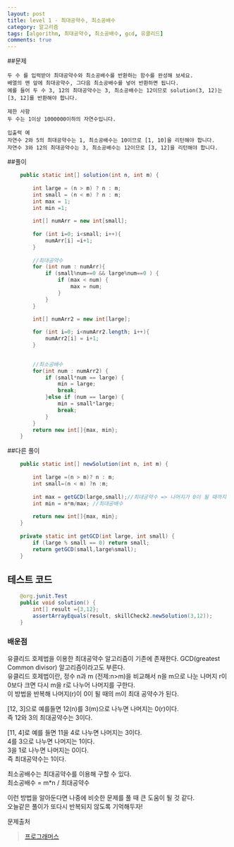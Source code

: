```yaml
---
layout: post
title: level 1 - 최대공약수, 최소공배수 
category: 알고리즘
tags: [algorithm, 최대공약수, 최소공배수, gcd, 유클리드]
comments: true
---
```


##문제
```text
두 수 를 입력받아 최대공약수와 최소공배수를 반환하는 함수를 완성해 보세요.
배열의 맨 앞에 최대공약수, 그다음 최소공배수를 넣어 반환하면 됩니다.
예를 들어 두 수 3, 12의 최대공약수는 3, 최소공배수는 12이므로 solution(3, 12)는 [3, 12]를 반환해야 합니다.
  
제한 사항
두 수는 1이상 1000000이하의 자연수입니다.
    
입출력 예
자연수 2와 5의 최대공약수는 1, 최소공배수는 10이므로 [1, 10]을 리턴해야 합니다.
자연수 3와 12의 최대공약수는 3, 최소공배수는 12이므로 [3, 12]을 리턴해야 합니다.
```



##풀이
```java
    public static int[] solution(int n, int m) {
  
        int large = (n > m) ? n : m;
        int small = (n < m) ? n : m;
        int max = 1;
        int min =1;
  
        int[] numArr = new int[small];
  
        for (int i=0; i<small; i++){
            numArr[i] =i+1;
        }
        
        //최대공약수  
        for (int num : numArr){
            if (small%num==0 && large%num==0 ) {
                if (max < num) {
                    max = num;
                }
            }
        }
  
        int[] numArr2 = new int[large];

        for (int i=0; i<numArr2.length; i++){
            numArr2[i] = i+1;
        }
 

        //최소공배수
        for(int num : numArr2) {
            if (small*num == large) {
                min = large; 
                break;
            }else if (num == large) {
                min = small*large; 
                break;   
            }
        }
        return new int[]{max, min};
    }

```

##다른 풀이
```java
    public static int[] newSolution(int n, int m) {
    
        int large =(n > m)? n : m;
        int small=(n < m) ?n :m;
  
        int max = getGCD(large,small);//최대공약수 => 나머지가 0이 될 때까지 나눈다.
        int min = n*m/max; //최대공배수
  
        return new int[]{max, min};
    }
  
    private static int getGCD(int large, int small) {
        if (large % small == 0) return small;
        return getGCD(small,large%small);
    }

```

  
## 테스트 코드
```java
    @org.junit.Test
    public void solution() {
        int[] result ={3,12};
        assertArrayEquals(result, skillCheck2.newSolution(3,12));
    }
```

### 배운점
유클리드 호제법을 이용한 최대공약수 알고리즘이 기존에 존재한다. GCD(greatest Common divisor) 알고리즘이라고도 부른다.  
유클리드 호제법이란, 정수 n과 m (전제:n>m)을 비교해서 n을 m으로 나눈 나머지 r이 0보다 크면 다시 m을 r로 나누어 나머지를 구한다.   
이 방법을 반복해 나머지(r)이 0이 될 때의 m이 최대 공약수가 된다.

[12, 3]으로 예를들면 12(n)를 3(m)으로 나누면 나머지는 0(r)이다.  
즉 12와 3의 최대공약수는 3이다.

[11, 4]로 예를 들면 11을 4로 나누면 나머지는 3이다.  
4를 3으로 나누면 나머지는 1이다.  
3을 1로 나누면 나머지는 0이다.   
즉 최대공약수는 1이다.  

최소공배수는 최대공약수를 이용해 구할 수 있다.  
최소공배수 = m*n / 최대공약수

이런 방법을 알아둔다면 나중에 비슷한 문제를 풀 때 큰 도움이 될 것 같다.   
오늘같은 풀이가 또다시 반복되지 않도록 기억해두자! 
  
문제출처  
> [프로그래머스](https://programmers.co.kr/skill_checks)
